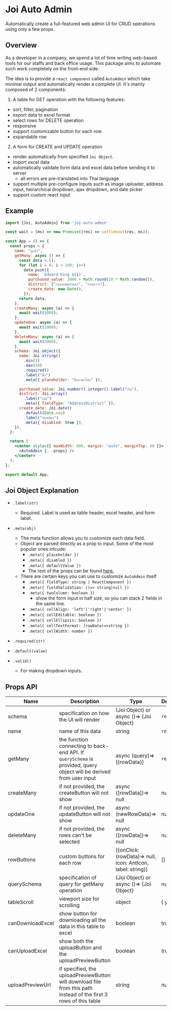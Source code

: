 # Joi Auto Admin
Automatically create a full-featured web admin UI for CRUD operations using only a few props.

## Overview
As a developer in a company, we spend a lot of time writing web-based tools for our staffs and back office usage. This package aims to automate such work completely on the front-end side.

The idea is to provide a `react component` called `AutoAdmin` which take minimal output and automatically render a complete UI. It's mainly composed of 2 components:
1. A table for GET operation with the following features:
  - sort, filter, pagination
  - export data to excel format
  - select rows for DELETE operation
  - responsive
  - support customizable button for each row
  - expandable row
2. A form for CREATE and UPDATE operation
  - render automatically from specified `Joi Object`.
  - import excel data
  - automatically validate form data and excel data before sending it to server
    - all errors are pre-translated into Thai language
  - support multiple pre-configure inputs such as image uploader, address input, heirarchical dropdown, ajax dropdown, and date picker
  - support custom react input

## Example
```jsx
import {Joi, AutoAdmin} from 'joi-auto-admin'

const wait = (ms) => new Promise((res) => setTimeout(res, ms));

const App = () => {
  const props = {
    name: "ลูกค้า",
    getMany: async () => {
      const data = [];
      for (let i = 0; i < 100; i++)
        data.push({
          name: `Edward King ${i}`,
          purchased_value: 3000 + Math.round(10 * Math.random()),
          district: ["กรุงเทพมหานคร", "ยานนาวา"],
          create_date: new Date(),
        });
      return data;
    },
    createMany: async (a) => {
      await wait(1000);
    },
    updateOne: async (a) => {
      await wait(1000);
    },
    deleteMany: async (a) => {
      await wait(1000);
    },
    schema: Joi.object({
      name: Joi.string()
        .min(3)
        .max(30)
        .required()
        .label("ชื่อ")
        .meta({ placeholder: "ชื่อภาษาไทย" }),

      purchased_value: Joi.number().integer().label("เงิน"),
      district: Joi.array()
        .label("เขต")
        .meta({ fieldType: "AddressDistrict" }),
      create_date: Joi.date()
        .default(Date.now)
        .label("วันสมัคร")
        .meta({ disabled: true }),
    }),
  };

  return (
    <center style={{ maxWidth: 800, margin: "auto", marginTop: 40 }}>
      <AutoAdmin {...props} />
    </center>
  );
};

export default App;
```

## Joi Object Explanation
- `.label(str)` 
  - Required. Label is used as table header, excel header, and form label.
- `.meta(obj)`
  - The meta function allows you to customize each data field.
  - Object are parsed directly as a prop to input. Some of the most popular ones inlcude:
    - `.meta({ placeholder })`
    - `.meta({ disabled })`
    - `.meta({ defaultValue })`
    - The rest of the props can be found [here.](https://reactjs.org/docs/dom-elements.html)
  - There are certain keys you can use to customize `AutoAdmin` itself
    - `.meta({ fieldType: string | ReactComponent })`
    - `.meta({ fieldValidation: ()=> string|null })`
    - `.meta({ twoColumn: boolean })`
      - show the form input in half size, so you can stack 2 fields in the same line.
    - `.meta({ cellAlign: 'left'|'right'|'center' })`
    - `.meta({ cellEditable: boolean })`
    - `.meta({ cellEllipsis: boolean })`
    - `.meta({ cellTextFormat: (rowData)=>string })`
    - `.meta({ cellWidth: number })`

- `.required(str)`
- `.default(value)`
- `.valid()`
  - For making dropdown inputs.


## Props API
|Name|Description|Type|DefaultValue|
|---|---|---|---|
|schema|specification on how the UI will render|{Joi Object} or<br> async ()=> {Joi Object} |`required`|
|name|name of this data|string|`required`|
|getMany|the function connecting to back-end API. If `querySchema` is provided, query object will be derived from user input|async (query)=> [{rowData}]|`required`|
|createMany|if not provided, the createButton will not show|async ([rowData])=> null|null|
|updateOne|if not provided, the updateButton will not show|async (newRowData)=> null|null|
|deleteMany|if not provided, the rows can't be selected|async ([rowData])=> null|null|
|rowButtons|custom buttons for each row|[{onClick: (rowData)=> null,<br> icon: AntIcon,<br> label: string}]|[]|
|querySchema|specification of query for getMany operation|{Joi Object} or<br> async ()=> {Joi Object}|null|
|tableScroll|viewport size for scrolling|object|{ y: 600 }|
|canDownloadExcel|show button for downloading all the data in this table to excel|boolean|true|
|canUploadExcel|show both the uploadButton and the uploadPreviewButton|boolean|true|
|uploadPreviewUrl|if specified, the uploadPreviewButton will download file from this path instead of the first 3 rows of this table|string|null|

